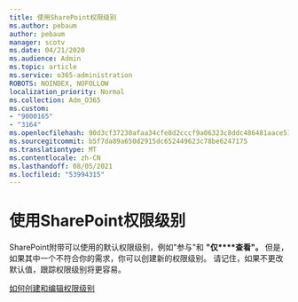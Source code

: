 ```yaml
---
title: 使用SharePoint权限级别
ms.author: pebaum
author: pebaum
manager: scotv
ms.date: 04/21/2020
ms.audience: Admin
ms.topic: article
ms.service: o365-administration
ROBOTS: NOINDEX, NOFOLLOW
localization_priority: Normal
ms.collection: Adm_O365
ms.custom:
- "9000165"
- "3164"
ms.openlocfilehash: 90d3cf37230afaa34cfe8d2cccf9a06323c8ddc486481aace514086cd4fa19ab
ms.sourcegitcommit: b5f7da89a650d2915dc652449623c78be6247175
ms.translationtype: MT
ms.contentlocale: zh-CN
ms.lasthandoff: 08/05/2021
ms.locfileid: "53994315"
---
```

# <a name="working-with-sharepoint-permission-levels"></a>使用SharePoint权限级别

SharePoint附带可以使用的默认权限级别，例如"参与"和 **"仅****查看"。** 但是，如果其中一个不符合你的需求，你可以创建新的权限级别。 请记住，如果不更改默认值，跟踪权限级别将更容易。

[如何创建和编辑权限级别](https://docs.microsoft.com/sharepoint/how-to-create-and-edit-permission-levels)